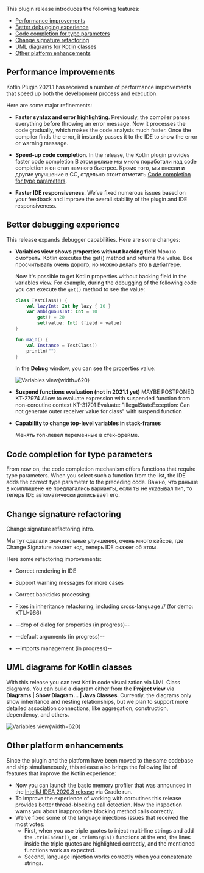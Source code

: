 [//]: # (title: What's new in Kotlin plugin 2021.1)

This plugin release introduces the following features:
* [Performance improvements](#performance-improvements)
* [Better debugging experience](#better-debugging-experience)
* [Code completion for type parameters](#code-completion-for-type-parameters)
* [Change signature refactoring](#change-signature-refactoring)
* [UML diagrams for Kotlin classes](#uml-diagrams-for-kotlin-classes)
* [Other platform enhancements](#other-platform-enhancements)

## Performance improvements

Kotlin Plugin 2021.1 has received a number of performance improvements that speed up both the development process and execution. 

Here are some major refinements:

* **Faster syntax and error highlighting**. Previously, the compiler parses everything before throwing an error message. Now it processes the code gradually, which makes the code analysis much faster. Once the compiler finds the error, it instantly passes it to the IDE to show the error or warning message.
  
* **Speed-up code completion**. In the release, the Kotlin plugin provides faster code completion 
  В этом релизе мы много поработали над code completion и он стал намного быстрее. Кроме того, мы внесли и другие улучшение в CC, отдельно стоит отметить [Code completion for type parameters](#code-completion-for-type-parameters).

* **Faster IDE responsiveness**. We’ve fixed numerous issues based on your feedback and improve the overall stability of the plugin and IDE responsiveness.

## Better debugging experience

This release expands debugger capabilities. Here are some changes:

* **Variables view shows properties without backing field**
Можно смотреть. Kotlin executes the get() method and returns the value. Все просчитывать очень дорого, но можно делать это в дебаггере.
  
   Now it's possible to get Kotlin properties without backing field in the variables view.
   For example, during the debugging of the following code you can execute the `get()` method to see the value:
    
    ```kotlin
    class TestClass() {
        val lazyInt: Int by lazy { 10 }
        var ambiguousInt: Int = 10
            get() = 20
            set(value: Int) {field = value}
    }
    
    fun main() {
        val Instance = TestClass()
        println("")
    }
   ```

   In the **Debug** window, you can see the properties value:

   ![Variables view](debugging-variables-view.png){width=620}

* **Suspend functions evaluation (not in 2021.1 yet)** MAYBE POSTPONED
KT-27974 Allow to evaluate expression with suspended function from non-coroutine context
KT-31701 Evaluate: "IllegalStateException: Can not generate outer receiver value for class" with suspend function

* **Capability to change top-level variables in stack-frames**

   Менять топ-левел переменные в стек-фрейме.

## Code completion for type parameters

From now on, the code completion mechanism offers functions that require type parameters. When you select such a function from the list, the IDE adds the correct type parameter to the preceding code.
Важно, что раньше в комплишене не предлагались варианты, если ты не указывал тип, то теперь IDE автоматически дописывает его.

## Change signature refactoring

Change signature refactoring intro.

Мы тут сделали значительные улучшения, очень много кейсов, где Change Signature ломает код, теперь IDE скажет об этом.

Here some refactoring improvements:
* Correct rendering in IDE
* Support warning messages for more cases
* Correct backticks processing
* Fixes in inheritance refactoring, including cross-language // (for demo: KTIJ-966)

* --drop of dialog for properties (in progress)--
* --default arguments (in progress)--
* --imports management (in progress)--


## UML diagrams for Kotlin classes

With this release you can test Kotlin code visualization via UML Class diagrams. You can build a diagram either from the **Project view** via **Diagrams | Show Diagram... | Java Classes**.
Currently, the diagrams only show inheritance and nesting relationships, but we plan to support more detailed association connections, like aggregation, construction, dependency, and others.

![Variables view](kotlin-classes-uml-diagram.png){width=620}

## Other platform enhancements

Since the plugin and the platform have been moved to the same codebase and ship simultaneously, this release also brings the following list of features that improve the Kotlin experience:

* Now you can launch the basic memory profiler that was announced in the [IntelliJ IDEA 2020.3 release](https://www.jetbrains.com/idea/whatsnew/#debugger) via Gradle run.
* To improve the experience of working with coroutines this release provides better thread-blocking call detection.
  Now the inspection warns you about inappropriate blocking method calls correctly.
* We’ve fixed some of the language injections issues that received the most votes: 
    * First, when you use triple quotes to inject multi-line strings and add the `.trimIndent()`, or `.trimMargin()` functions at the end, the lines inside the triple quotes are highlighted correctly, and the mentioned functions work as expected.
    * Second, language injection works correctly when you concatenate strings.
